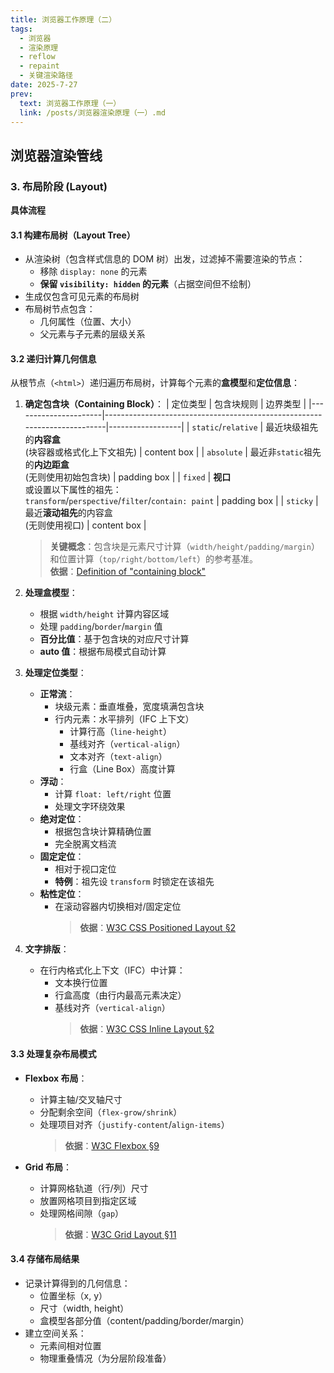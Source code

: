 ```yaml
---
title: 浏览器工作原理（二）
tags:
  - 浏览器
  - 渲染原理
  - reflow
  - repaint
  - 关键渲染路径
date: 2025-7-27
prev:
  text: 浏览器工作原理（一）
  link: /posts/浏览器渲染原理（一）.md
---
```


## 浏览器渲染管线

### 3. 布局阶段 (Layout)

**具体流程**

#### 3.1 构建布局树（Layout Tree）

- 从渲染树（包含样式信息的 DOM 树）出发，过滤掉不需要渲染的节点：
  - 移除 `display: none` 的元素
  - **保留 `visibility: hidden` 的元素**（占据空间但不绘制）
- 生成仅包含可见元素的布局树
- 布局树节点包含：
  - 几何属性（位置、大小）
  - 父元素与子元素的层级关系

#### 3.2 递归计算几何信息

从根节点（`<html>`）递归遍历布局树，计算每个元素的**盒模型**和**定位信息**：

1. **确定包含块（Containing Block）**：
   | 定位类型 | 包含块规则 | 边界类型 |
   |----------------------|--------------------------------------------------------------------------|------------------|
   | `static`/`relative` | 最近块级祖先的**内容盒**<br>(块容器或格式化上下文祖先) | content box |
   | `absolute` | 最近非`static`祖先的**内边距盒**<br>(无则使用初始包含块) | padding box |
   | `fixed` | **视口**<br>或设置以下属性的祖先：<br>`transform`/`perspective`/`filter`/`contain: paint` | padding box |
   | `sticky` | 最近**滚动祖先**的内容盒<br>(无则使用视口) | content box |

   > **关键概念**：包含块是元素尺寸计算（`width/height/padding/margin`）和位置计算（`top/right/bottom/left`）的参考基准。<br>**依据**：[Definition of "containing block"](https://www.w3.org/TR/CSS2/visudet.html#containing-block-details)

2. **处理盒模型**：

   - 根据 `width/height` 计算内容区域
   - 处理 `padding`/`border`/`margin` 值
   - **百分比值**：基于包含块的对应尺寸计算
   - **auto 值**：根据布局模式自动计算

3. **处理定位类型**：

   - **正常流**：
     - 块级元素：垂直堆叠，宽度填满包含块
     - 行内元素：水平排列（IFC 上下文）
       - 计算行高（`line-height`）
       - 基线对齐（`vertical-align`）
       - 文本对齐（`text-align`）
       - 行盒（Line Box）高度计算
   - **浮动**：
     - 计算 `float: left/right` 位置
     - 处理文字环绕效果
   - **绝对定位**：
     - 根据包含块计算精确位置
     - 完全脱离文档流
   - **固定定位**：
     - 相对于视口定位
     - **特例**：祖先设 `transform` 时锁定在该祖先
   - **粘性定位**：
     - 在滚动容器内切换相对/固定定位
       > **依据**：[W3C CSS Positioned Layout §2](https://drafts.csswg.org/css-position/#positioning-schemes)

4. **文字排版**：
   - 在行内格式化上下文（IFC）中计算：
     - 文本换行位置
     - 行盒高度（由行内最高元素决定）
     - 基线对齐（`vertical-align`）
       > **依据**：[W3C CSS Inline Layout §2](https://drafts.csswg.org/css-inline-3/#inline-formatting)

#### 3.3 处理复杂布局模式

- **Flexbox 布局**：

  - 计算主轴/交叉轴尺寸
  - 分配剩余空间（`flex-grow/shrink`）
  - 处理项目对齐（`justify-content`/`align-items`）
    > **依据**：[W3C Flexbox §9](https://drafts.csswg.org/css-flexbox-1/#layout-algorithm)

- **Grid 布局**：
  - 计算网格轨道（行/列）尺寸
  - 放置网格项目到指定区域
  - 处理网格间隙（`gap`）
    > **依据**：[W3C Grid Layout §11](https://drafts.csswg.org/css-grid-2/#grid-layout-algorithm)

#### 3.4 存储布局结果

- 记录计算得到的几何信息：
  - 位置坐标（x, y）
  - 尺寸（width, height）
  - 盒模型各部分值（content/padding/border/margin）
- 建立空间关系：
  - 元素间相对位置
  - 物理重叠情况（为分层阶段准备）
